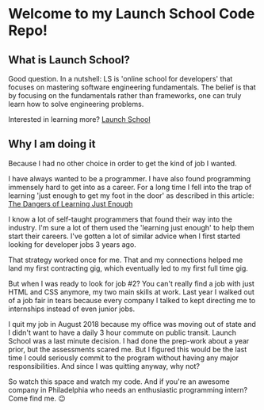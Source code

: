 # Welcome to my Launch School Code Repo!

## What is Launch School?

Good question. In a nutshell: LS is 'online school for developers' that focuses on mastering software engineering fundamentals. The belief is that by focusing on the fundamentals rather than frameworks, one can truly learn how to solve engineering problems.

Interested in learning more? [Launch School](http://www.launchschool.com)

## Why I am doing it

Because I had no other choice in order to get the kind of job I wanted.

I have always wanted to be a programmer. I have also found programming immensely hard to get into as a career. For a long time I fell into the trap of learning 'just enough to get my foot in the door' as described in this article: [The Dangers of Learning Just Enough](https://hackernoon.com/the-dangers-of-learning-just-enough-6b7d66393205)

I know a lot of self-taught programmers that found their way into the industry. I'm sure a lot of them used the 'learning just enough' to help them start their careers. I've gotten a lot of similar advice when I first started looking for developer jobs 3 years ago.

That strategy worked once for me. That and my connections helped me land my first contracting gig, which eventually led to my first full time gig.

But when I was ready to look for job #2? You can't really find a job with just HTML and CSS anymore, my two main skills at work. Last year I walked out of a job fair in tears because every company I talked to kept directing me to internships instead of even junior jobs.

I quit my job in August 2018 because my office was moving out of state and I didn't want to have a daily 3 hour commute on public transit. Launch School was a last minute decision. I had done the prep-work about a year prior, but the assessments scared me. But I figured this would be the last time I could seriously commit to the program without having any major responsibilities. And since I was quitting anyway, why not?

So watch this space and watch my code. And if you're an awesome company in Philadelphia who needs an enthusiastic programming intern? Come find me. :wink:
